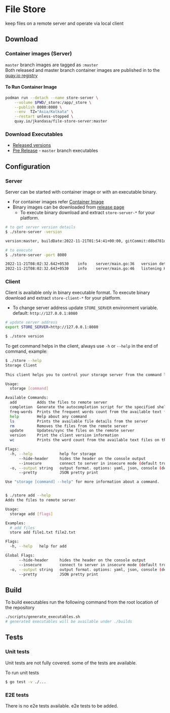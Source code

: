 # File Store
keep files on a remote server and operate via local client

## Download
### Container images (Server)
`master` branch images are tagged as `:master`<br>
Both released and master branch container images are published in to the [quay.io registry](https://quay.io/repository/jkandasa/file-store-server)
#### To Run Container Image
```bash
podman run --detach --name store-server \
    --volume $PWD/_store:/app/_store \
    --publish 8080:8080 \
    --env  TZ="Asia/Kolkata" \
    --restart unless-stopped \
    quay.io/jkandasa/file-store-server:master
```

### Download Executables
* [Released versions](https://github.com/jkandasa/file-store/releases)
* [Pre Release](https://github.com/jkandasa/file-store/releases/tag/master) - `master` branch executables


## Configuration
### Server
Server can be started with container image or with an executable binary. 
* For container images refer [Container Image](#to-run-container-image)
* Binary images can be downloaded from [release page](https://github.com/jkandasa/file-store/releases)
  * To execute binary download and extract `store-server-*` for your platform.

```bash
# to get server version details
$ ./store-server -version

version:master, buildDate:2022-11-21T01:54:41+00:00, gitCommit:d8bd781d2096cd8f8565de812ced6d5109df177c, goLang:go1.19, platform:linux/amd64}

# to execute
$ ./store-server -port 8080

2022-11-21T08:02:32.642+0530	info	server/main.go:36	version details	{"version": "{version:master, buildDate:2022-11-21T01:54:41+00:00, gitCommit:d8bd781d2096cd8f8565de812ced6d5109df177c, goLang:go1.19, platform:linux/amd64}"}
2022-11-21T08:02:32.643+0530	info	server/main.go:46	listening HTTP service on	{"address": "0.0.0.0:8080"}

```
### Client
Client is available only in binary executable format.
To execute binary download and extract `store-client-*` for your platform.
* To change server address update `STORE_SERVER` environment variable. default: `http://127.0.0.1:8080`

```bash
# update server address
export STORE_SERVER=http://127.0.0.1:8080

$ ./store version
```

To get command helps in the client, always use `-h` or `--help` in the end of command, example:
```bash
$ ./store --help
Storage Client
  
This client helps you to control your storage server from the command line.

Usage:
  storage [command]

Available Commands:
  add         Adds the files to remote server
  completion  Generate the autocompletion script for the specified shell
  freq-words  Prints the frequent words count from the available text files
  help        Help about any command
  ls          Prints the available file details from the server
  rm          Removes the files from the remote server
  update      Updates/sync the files on the remote server
  version     Print the client version information
  wc          Prints the word count from the available text files on the remote server

Flags:
  -h, --help            help for storage
      --hide-header     hides the header on the console output
      --insecure        connect to server in insecure mode (default true)
  -o, --output string   output format. options: yaml, json, console (default "console")
      --pretty          JSON pretty print

Use "storage [command] --help" for more information about a command.


$ ./store add --help
Adds the files to remote server

Usage:
  storage add [flags]

Examples:
  # add files
  store add file1.txt file2.txt

Flags:
  -h, --help   help for add

Global Flags:
      --hide-header     hides the header on the console output
      --insecure        connect to server in insecure mode (default true)
  -o, --output string   output format. options: yaml, json, console (default "console")
      --pretty          JSON pretty print

```

## Build
To build executables run the following command from the root location of the repository
```bash
./scripts/generate_executables.sh
# generated executables will be available under ./builds
```

## Tests
### Unit tests
Unit tests are not fully covered. some of the tests are available.

To run unit tests
```bash
$ go test -v ./...
```

### E2E tests
There is no e2e tests available. e2e tests to be added.